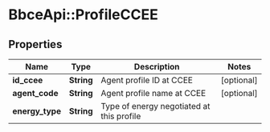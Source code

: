 # BbceApi::ProfileCCEE

## Properties
Name | Type | Description | Notes
------------ | ------------- | ------------- | -------------
**id_ccee** | **String** | Agent profile ID at CCEE | [optional] 
**agent_code** | **String** | Agent profile name at CCEE | [optional] 
**energy_type** | **String** | Type of energy negotiated at this profile | 


